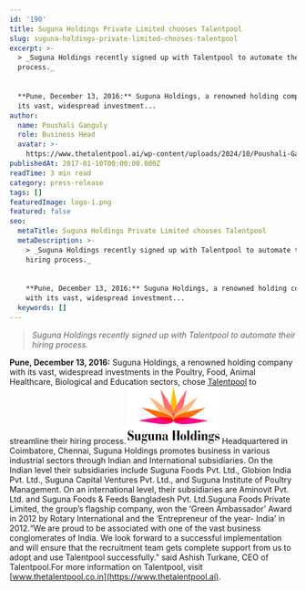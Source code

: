 ```yaml
---
id: '190'
title: Suguna Holdings Private Limited chooses Talentpool
slug: suguna-holdings-private-limited-chooses-talentpool
excerpt: >-
  > _Suguna Holdings recently signed up with Talentpool to automate their hiring
  process._


  **Pune, December 13, 2016:** Suguna Holdings, a renowned holding company with
  its vast, widespread investment...
author:
  name: Poushali Ganguly
  role: Business Head
  avatar: >-
    https://www.thetalentpool.ai/wp-content/uploads/2024/10/Poushali-Gangulyimage.webp
publishedAt: 2017-01-10T00:00:00.000Z
readTime: 3 min read
category: press-release
tags: []
featuredImage: logo-1.png
featured: false
seo:
  metaTitle: Suguna Holdings Private Limited chooses Talentpool
  metaDescription: >-
    > _Suguna Holdings recently signed up with Talentpool to automate their
    hiring process._


    **Pune, December 13, 2016:** Suguna Holdings, a renowned holding company
    with its vast, widespread investment...
  keywords: []
---
```


> _Suguna Holdings recently signed up with Talentpool to automate their hiring process._

**Pune, December 13, 2016:** Suguna Holdings, a renowned holding company with its vast, widespread investments in the Poultry, Food, Animal Healthcare, Biological and Education sectors, chose [Talentpool](https://www.thetalentpool.ai/) to streamline their hiring process. ![logo](images/logo-1.png)<!--more--> Headquartered in Coimbatore, Chennai, Suguna Holdings promotes business in various industrial sectors through Indian and International subsidiaries. On the Indian level their subsidiaries include Suguna Foods Pvt. Ltd., Globion India Pvt. Ltd., Suguna Capital Ventures Pvt. Ltd., and Suguna Institute of Poultry Management. On an international level, their subsidiaries are Aminovit Pvt. Ltd. and Suguna Foods & Feeds Bangladesh Pvt. Ltd.Suguna Foods Private Limited, the group’s flagship company, won the ‘Green Ambassador’ Award in 2012 by Rotary International and the ‘Entrepreneur of the year- India’ in 2012.“We are proud to be associated with one of the vast business conglomerates of India. We look forward to a successful implementation and will ensure that the recruitment team gets complete support from us to adopt and use Talentpool successfully.” said Ashish Turkane, CEO of Talentpool.For more information on Talentpool, visit [www.thetalentpool.co.in](https://www.thetalentpool.ai). 

<script type="application/ld+json"><br /> { "@context": "http://schema.org",<br /> "@type": "BlogPosting",<br /> "mainEntityOfPage": {<br /> "@type": "WebPage",<br /> "@id": "https://www.thetalentpool.ai/"<br /> },<br /> "headline": "Suguna Holdings Private Limited chooses Talentpool",<br /> "alternativeHeadline": "Pune, December 13, 2016: Suguna Holdings, a renowned holding company with its vast, widespread investments in the Poultry, Food, Animal Healthcare, Biological and Education sectors, chose Talentpool to streamline their hiring process.",<br /> "award": "",<br /> "image": {<br /> "@type": "ImageObject",<br /> "url":"https://www.thetalentpool.ai/images/logo.png",<br /> "height": 800,<br /> "width": 800},<br /> "editor": "Talent Pool",<br /> "genre": "Press Release",<br /> "keywords": "Recruiting Software, Employment,Suguna Holdings",<br /> "wordcount": "304",<br /> "publisher": {<br /> "@type": "Organization",<br /> "name": "Talent Pool",<br /> "logo": {<br /> "@type": "ImageObject",<br /> "url": "https://www.thetalentpool.ai/images/logo.png",<br /> "width": 600,<br /> "height": 60<br /> }<br /> },<br /> "url": "https://www.thetalentpool.ai/suguna-holdings-private-limited-chooses-talentpool/",<br /> "datePublished": "2017-01-10",<br /> "dateCreated": "2017-01-10",<br /> "dateModified": "2017-01-10",<br /> "description": "Pune, December 13, 2016: Suguna Holdings, a renowned holding company with its vast, widespread investments in the Poultry, Food, Animal Healthcare, Biological and Education sectors, chose Talentpool to streamline their hiring process.<br /> Headquartered in Coimbatore, Chennai, Suguna Holdings promotes business in various industrial sectors through Indian and International subsidiaries. On the Indian level their subsidiaries include Suguna Foods Pvt. Ltd., Globion India Pvt. Ltd., Suguna Capital Ventures Pvt. Ltd., and Suguna Institute of Poultry Management. On an international level, their subsidiaries are Aminovit Pvt. Ltd. and Suguna Foods & Feeds Bangladesh Pvt. Ltd.Suguna Foods Private Limited, the group’s flagship company, won the ‘Green Ambassador’ Award in 2012 by Rotary International and the ‘Entrepreneur of the year- India’ in 2012.“We are proud to be associated with one of the vast business conglomerates of India. We look forward to a successful implementation and will ensure that the recruitment team gets complete support from us to adopt and use Talentpool successfully.” said Ashish Turkane, CEO of Talentpool.For more information on Talentpool, visit www.thetalentpool.co.in.",<br /> "author": {<br /> "@type": "Organization",<br /> "name": "Admin"<br /> }<br /> }<br /></script>
